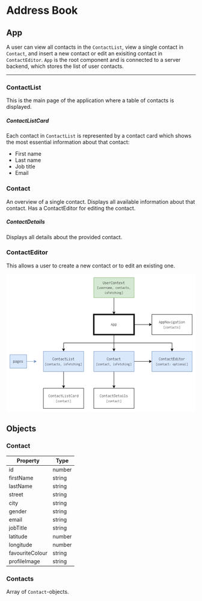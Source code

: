 # Address Book
## App
A user can view all contacts in the `ContactList`, view a single contact in `Contact`, and insert a new contact or edit an exisiting contact in `ContactEditor`. `App` is the root component and is connected to a server backend, which stores the list of user contacts.
___
### ContactList
This is the main page of the application where a table of contacts is displayed.
##### ContactListCard
Each contact in `ContactList` is represented by a contact card which shows the most essential information about that contact:
* First name
* Last name
* Job title
* Email
### Contact
An overview of a single contact. Displays all available information about that contact. Has a ContactEditor for editing the contact.

##### ContactDetails
Displays all details about the provided contact.


### ContactEditor
This allows a user to create a new contact or to edit an existing one.

![Component Tree](component-tree.png)

## Objects
### Contact

| Property        | Type    |
|-----------------|---------|
| id              | number  |
| firstName       | string  |
| lastName        | string  |
| street          | string  |
| city            | string  |
| gender          | string  |
| email           | string  |
| jobTitle        | string  |
| latitude        | number  |
| longitude       | number  |
| favouriteColour | string  |
| profileImage    | string  |

### Contacts
Array of `Contact`-objects.
